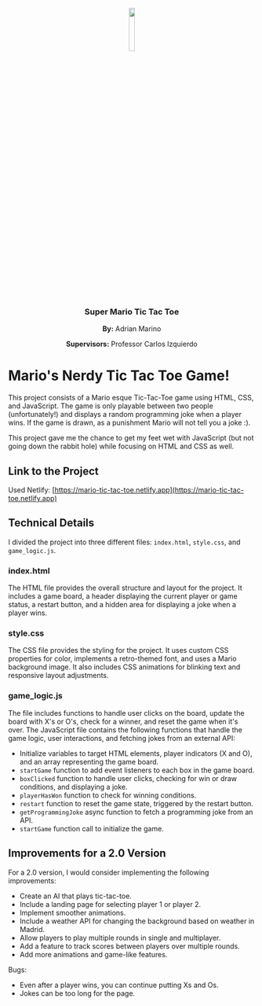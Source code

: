 <p align="center">
  <p align="center">
  <img src="https://cdn.pixabay.com/photo/2021/02/11/15/40/mario-6005703_1280.png", width = "15%">
<h3 align="center">Super Mario  Tic Tac Toe</h3>
<p align="center"><b>By:</b> Adrian Marino</p>
<p align="center"><b>Supervisors:</b> Professor Carlos Izquierdo</b></p>


<h1>Mario's Nerdy Tic Tac Toe Game!</h1>
        <p>This project consists of a Mario esque Tic-Tac-Toe game using HTML, CSS, and JavaScript. The game is only playable between two people (unfortunately!) and displays a random programming joke when a player wins. If the game is drawn, as a punishment Mario will not tell you a joke :).</p>
        <p>This project gave me the chance to get my feet wet with JavaScript (but not going down the rabbit hole) while focusing on HTML and CSS as well.</p>
        
## Link to the Project
Used Netlify: [https://mario-tic-tac-toe.netlify.app](https://mario-tic-tac-toe.netlify.app)

## Technical Details

I divided the project into three different files: `index.html`, `style.css`, and `game_logic.js`.

### index.html

The HTML file provides the overall structure and layout for the project. It includes a game board, a header displaying the current player or game status, a restart button, and a hidden area for displaying a joke when a player wins.

### style.css

The CSS file provides the styling for the project. It uses custom CSS properties for color, implements a retro-themed font, and uses a Mario background image. It also includes CSS animations for blinking text and responsive layout adjustments.

### game_logic.js

The file includes functions to handle user clicks on the board, update the board with X's or O's, check for a winner, and reset the game when it's over. The JavaScript file contains the following functions that handle the game logic, user interactions, and fetching jokes from an external API:

- Initialize variables to target HTML elements, player indicators (X and O), and an array representing the game board.
- `startGame` function to add event listeners to each box in the game board.
- `boxClicked` function to handle user clicks, checking for win or draw conditions, and displaying a joke.
- `playerHasWon` function to check for winning conditions.
- `restart` function to reset the game state, triggered by the restart button.
- `getProgrammingJoke` async function to fetch a programming joke from an API.
- `startGame` function call to initialize the game.

## Improvements for a 2.0 Version

For a 2.0 version, I would consider implementing the following improvements:

- Create an AI that plays tic-tac-toe.
- Include a landing page for selecting player 1 or player 2.
- Implement smoother animations.
- Include a weather API for changing the background based on weather in Madrid.
- Allow players to play multiple rounds in single and multiplayer.
- Add a feature to track scores between players over multiple rounds.
- Add more animations and game-like features.

Bugs:
- Even after a player wins, you can continue putting Xs and Os.
- Jokes can be too long for the page.

